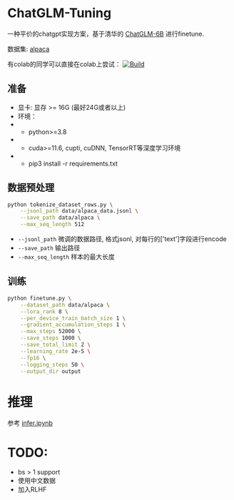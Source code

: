 # ChatGLM-Tuning

一种平价的chatgpt实现方案，基于清华的 [ChatGLM-6B](https://github.com/THUDM/ChatGLM-6B) 进行finetune.

数据集: [alpaca](https://github.com/tatsu-lab/stanford_alpaca)


有colab的同学可以直接在colab上尝试： <a href="https://colab.research.google.com/github/mymusise/ChatGLM-Tuning/blob/master/examples/finetune.ipynb">
        <img alt="Build" src="https://colab.research.google.com/assets/colab-badge.svg">
    </a>


## 准备

- 显卡: 显存 >= 16G (最好24G或者以上)
- 环境：
- - python>=3.8
- - cuda>=11.6, cupti, cuDNN, TensorRT等深度学习环境
- - pip3 install -r requirements.txt


## 数据预处理

```bash
python tokenize_dataset_rows.py \
    --jsonl_path data/alpaca_data.jsonl \
    --save_path data/alpaca \
    --max_seq_length 512
```

- `--jsonl_path` 微调的数据路径, 格式jsonl, 对每行的['text']字段进行encode
- `--save_path` 输出路径
- `--max_seq_length` 样本的最大长度

## 训练

```bash
python finetune.py \
    --dataset_path data/alpaca \
    --lora_rank 8 \
    --per_device_train_batch_size 1 \
    --gradient_accumulation_steps 1 \
    --max_steps 52000 \
    --save_steps 1000 \
    --save_total_limit 2 \
    --learning_rate 2e-5 \
    --fp16 \
    --logging_steps 50 \
    --output_dir output
```

# 推理

参考 [infer.ipynb](infer.ipynb)


# TODO:

- bs > 1 support
- 使用中文数据
- 加入RLHF